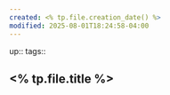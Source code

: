 ```yaml
---
created: <% tp.file.creation_date() %>
modified: 2025-08-01T18:24:58-04:00
---
```

up::
tags::
## <% tp.file.title %>

<!--
Write out the actions that will result in the of you. When you fall off track, this will be where you come back to first. Be sure to include the “why” behind each. -->



<!--Other insights -->
